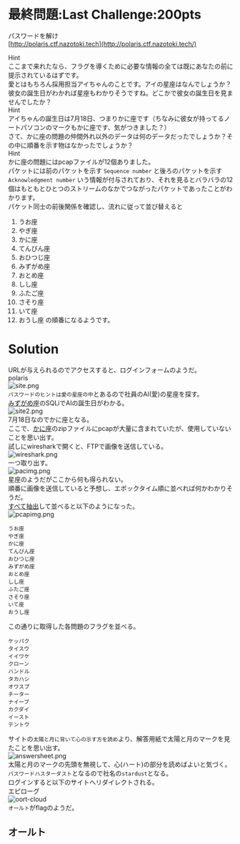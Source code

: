 # 最終問題:Last Challenge:200pts
パスワードを解け  
[http://polaris.ctf.nazotoki.tech](http://polaris.ctf.nazotoki.tech/)  

Hint  
ここまで来れたなら、フラグを導くために必要な情報の全ては既にあなたの前に提示されているはずです。  
愛とはもちろん採用担当アイちゃんのことです。アイの星座はなんでしょうか？ 彼女の誕生日がわかれば星座もわかりそうですね。どこかで彼女の誕生日を見ませんでしたか？  
Hint  
アイちゃんの誕生日は7月18日、つまりかに座です（ちなみに彼女が持ってるノートパソコンのマークもかに座です、気がつきました？）  
さて、かに座の問題の仲間外れ以外のデータは何のデータだったでしょうか？その中に順番を示す物はなかったでしょうか？  
Hint  
かに座の問題にはpcapファイルが12個ありました。  
パケットには前のパケットを示す `Sequence number` と後ろのパケットを示す `Acknowledgment number` いう情報が付与されており、それを見るとバラバラの12個はもともとひとつのストリームのなかでつながったパケットであったことがわかります。  
パケット同士の前後関係を確認し、流れに従って並び替えると  
1. うお座  
2. やぎ座  
3. かに座  
4. てんびん座  
5. おひつじ座  
6. みずがめ座  
7. おとめ座  
8. しし座  
9. ふたご座  
10. さそり座  
11. いて座  
12. おうし座
の順番になるようです。

# Solution
URLが与えられるのでアクセスすると、ログインフォームのようだ。  
polaris  
![site.png](site/site.png)  
`パスワードのヒントは愛の星座の中`とあるので社員のAI(愛)の星座を探す。  
[みずがめ座](../みずがめ座)のSQLiでAIの誕生日がわかる。  
![site2.png](../みずがめ座/site/site2.png)  
7月18日なのでかに座となる。  
ここで、[かに座](../かに座)のzipファイルにpcapが大量に含まれていたが、使用していないことを思い出す。  
試しにwiresharkで開くと、FTPで画像を送信している。  
![wireshark.png](images/wireshark.png)  
一つ取り出す。  
![pacimg.png](images/pacimg.png)  
星座のようだがここから何も得られない。  
順番に画像を送信していると予想し、エポックタイム順に並べれば何かわかりそうだ。  
[すべて抽出](images/pcap_img)して並べると以下のようになった。  
![pcapimg.png](images/pcapimg.png)  
```
うお座
やぎ座
かに座
てんびん座
おひつじ座
みずがめ座
おとめ座
しし座
ふたご座
さそり座
いて座
おうし座
```
この通りに取得した各問題のフラグを並べる。  
```
ケッパク
タイスウ
イイワケ
クローン
ハンドル
タカハシ
オワスプ
チーター
ナイーブ
カクダイ
イースト
テントウ
```
サイトの`太陽と月に背いて心の示す方を読め`より、解答用紙で太陽と月のマークを見たことを思い出す。  
![answersheet.png](../へびつかい座/answersheet.png)  
太陽と月のマークの先頭を無視して、心(ハート)の部分を読めばよいと気づく。  
`パスワードハスターダスト`となるので社名の`stardust`となる。  
ログインすると以下のサイトへリダイレクトされる。  
エピローグ  
![oort-cloud](site/oort-cloud.png)  
`オールト`がflagのようだ。  

## オールト